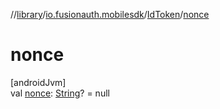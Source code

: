 //[library](../../../index.md)/[io.fusionauth.mobilesdk](../index.md)/[IdToken](index.md)/[nonce](nonce.md)

# nonce

[androidJvm]\
val [nonce](nonce.md): [String](https://kotlinlang.org/api/core/kotlin-stdlib/kotlin/-string/index.html)? = null